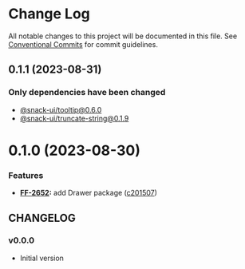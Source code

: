 # Change Log

All notable changes to this project will be documented in this file.
See [Conventional Commits](https://conventionalcommits.org) for commit guidelines.

## 0.1.1 (2023-08-31)

### Only dependencies have been changed
* [@snack-ui/tooltip@0.6.0](https://git.sbercloud.tech/sbercloud-ui/tokens-design-system/snack-uikit/-/blob/master/packages/tooltip/CHANGELOG.md)
* [@snack-ui/truncate-string@0.1.9](https://git.sbercloud.tech/sbercloud-ui/tokens-design-system/snack-uikit/-/blob/master/packages/truncate-string/CHANGELOG.md)





# 0.1.0 (2023-08-30)


### Features

* **[FF-2652](https://jira.sbercloud.tech/browse/FF-2652):** add Drawer package ([c201507](https://git.sbercloud.tech/sbercloud-ui/tokens-design-system/snack-uikit/commits/c201507c6203e2baafbf678fcf8d997a0aff5466))





## CHANGELOG

### v0.0.0

- Initial version
